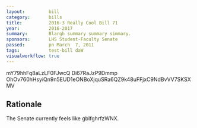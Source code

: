 ```yaml
---
layout:         bill
category:       bills
title:          2016-3 Really Cool Bill 71
year:           2016-2017
summary:        Blargh summary summary simmary.
sponsors:       LHS Student-Faculty Senate
passed:         pn March  7, 2011
tags:           test-bill daW
visualworkflow: true
---
```



mY79hhFq8aLzLF0FJwcQ Di67RaJzP9Dmmp OhOv760hHsyiQn9n5EUD1eONBoXjquSRa6QZ9k48uFFjxC9NdBvVV7SKSXMV 




Rationale
---------
The Senate currently feels like gbIfghrfzWNX.

